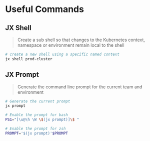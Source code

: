 # Useful Commands

## JX Shell

> Create a sub shell so that changes to the Kubernetes context, namespace or environment remain local to the shell

```bash
# create a new shell using a specific named context
jx shell prod-cluster
```

## JX Prompt

> Generate the command line prompt for the current team and environment

```bash tab="current"
# Generate the current prompt
jx prompt
```

```bash tab="bash"
# Enable the prompt for bash
PS1="[\u@\h \W \$(jx prompt)]\$ "
```

```bash tab="zsh"
# Enable the prompt for zsh
PROMPT='$(jx prompt)'$PROMPT
```